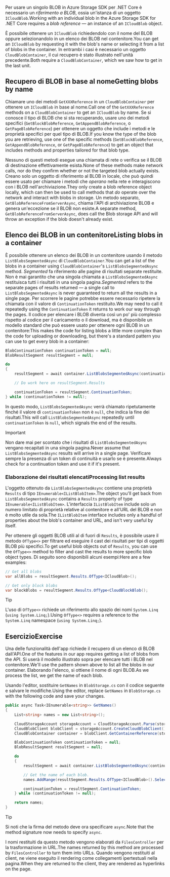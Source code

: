 <span data-ttu-id="9c97b-101">Per usare un singolo BLOB in Azure Storage SDK per .NET Core è necessario un *riferimento a BLOB*, ossia un'istanza di un oggetto `ICloudBlob`.</span><span class="sxs-lookup"><span data-stu-id="9c97b-101">Working with an individual blob in the Azure Storage SDK for .NET Core requires a *blob reference* &mdash; an instance of an `ICloudBlob` object.</span></span>

<span data-ttu-id="9c97b-102">È possibile ottenere un `ICloudBlob` richiedendolo con il nome del BLOB oppure selezionandolo in un elenco dei BLOB nel contenitore.</span><span class="sxs-lookup"><span data-stu-id="9c97b-102">You can get an `ICloudBlob` by requesting it with the blob's name or selecting it from a list of blobs in the container.</span></span> <span data-ttu-id="9c97b-103">In entrambi i casi è necessario un oggetto `CloudBlobContainer`, il cui recupero è stato illustrato nell'unità precedente.</span><span class="sxs-lookup"><span data-stu-id="9c97b-103">Both require a `CloudBlobContainer`, which we saw how to get in the last unit.</span></span>

## <a name="getting-blobs-by-name"></a><span data-ttu-id="9c97b-104">Recupero di BLOB in base al nome</span><span class="sxs-lookup"><span data-stu-id="9c97b-104">Getting blobs by name</span></span>

<span data-ttu-id="9c97b-105">Chiamare uno dei metodi `GetXXXReference` in un `CloudBlobContainer` per ottenere un `ICloudBlob` in base al nome.</span><span class="sxs-lookup"><span data-stu-id="9c97b-105">Call one of the `GetXXXReference` methods on a `CloudBlobContainer` to get an `ICloudBlob` by name.</span></span> <span data-ttu-id="9c97b-106">Se si conosce il tipo di BLOB che si sta recuperando, usare uno dei metodi specifici (`GetBlockBlobReference`, `GetAppendBlobReference`, o `GetPageBlobReference`) per ottenere un oggetto che include i metodi e le proprietà specifici per quel tipo di BLOB.</span><span class="sxs-lookup"><span data-stu-id="9c97b-106">If you know the type of the blob you are retrieving, use one of the specific methods (`GetBlockBlobReference`, `GetAppendBlobReference`, or `GetPageBlobReference`) to get an object that includes methods and properties tailored for that blob type.</span></span>

<span data-ttu-id="9c97b-107">Nessuno di questi metodi esegue una chiamata di rete o verifica se il BLOB di destinazione effettivamente esista.</span><span class="sxs-lookup"><span data-stu-id="9c97b-107">None of these methods make network calls, nor do they confirm whether or not the targeted blob actually exists.</span></span> <span data-ttu-id="9c97b-108">Creano solo un oggetto di riferimento al BLOB in locale, che può quindi essere usato per chiamare i metodi che *operano* nella rete e interagiscono con i BLOB nell'archiviazione.</span><span class="sxs-lookup"><span data-stu-id="9c97b-108">They only create a blob reference object locally, which can then be used to call methods that *do* operate over the network and interact with blobs in storage.</span></span> <span data-ttu-id="9c97b-109">Un metodo separato, `GetBlobReferenceFromServerAsync`, chiama l'API di archiviazione BLOB e genera un'eccezione se il BLOB non esiste.</span><span class="sxs-lookup"><span data-stu-id="9c97b-109">A separate method, `GetBlobReferenceFromServerAsync`, does call the Blob storage API and will throw an exception if the blob doesn't already exist.</span></span>

## <a name="listing-blobs-in-a-container"></a><span data-ttu-id="9c97b-110">Elenco dei BLOB in un contenitore</span><span class="sxs-lookup"><span data-stu-id="9c97b-110">Listing blobs in a container</span></span>

<span data-ttu-id="9c97b-111">È possibile ottenere un elenco dei BLOB in un contenitore usando il metodo `ListBlobsSegmentedAsync` di `CloudBlobContainer`.</span><span class="sxs-lookup"><span data-stu-id="9c97b-111">You can get a list of the blobs in a container using `CloudBlobContainer`'s `ListBlobsSegmentedAsync` method.</span></span> <span data-ttu-id="9c97b-112">*Segmented* fa riferimento alle pagine di risultati separate restituite. Non è mai garantito che una singola chiamata a `ListBlobsSegmentedAsync` restituisca tutti i risultati in una singola pagina.</span><span class="sxs-lookup"><span data-stu-id="9c97b-112">*Segmented* refers to the separate pages of results returned &mdash; a single call to `ListBlobsSegmentedAsync` is never guaranteed to return all the results in a single page.</span></span> <span data-ttu-id="9c97b-113">Per scorrere le pagine potrebbe essere necessario ripetere la chiamata con il valore di `ContinuationToken` restituito.</span><span class="sxs-lookup"><span data-stu-id="9c97b-113">We may need to call it repeatedly using the `ContinuationToken` it returns to work our way through the pages.</span></span> <span data-ttu-id="9c97b-114">Il codice per elencare i BLOB diventa così un po' più complesso rispetto al codice per il caricamento o il download, ma è disponibile un modello standard che può essere usato per ottenere ogni BLOB in un contenitore:</span><span class="sxs-lookup"><span data-stu-id="9c97b-114">This makes the code for listing blobs a little more complex than the code for uploading or downloading, but there's a standard pattern you can use to get every blob in a container:</span></span>

```csharp
BlobContinuationToken continuationToken = null;
BlobResultSegment resultSegment = null;

do
{
    resultSegment = await container.ListBlobsSegmentedAsync(continuationToken);

    // Do work here on resultSegment.Results

    continuationToken = resultSegment.ContinuationToken;
} while (continuationToken != null);
```

<span data-ttu-id="9c97b-115">In questo modo, `ListBlobsSegmentedAsync` verrà chiamato ripetutamente finché il valore di `continuationToken` non è `null`, che indica la fine dei risultati.</span><span class="sxs-lookup"><span data-stu-id="9c97b-115">This will call `ListBlobsSegmentedAsync` repeatedly until `continuationToken` is `null`, which signals the end of the results.</span></span>

> [!IMPORTANT]
> <span data-ttu-id="9c97b-116">Non dare mai per scontato che i risultati di `ListBlobsSegmentedAsync` vengano recapitati in una singola pagina.</span><span class="sxs-lookup"><span data-stu-id="9c97b-116">Never assume that `ListBlobsSegmentedAsync` results will arrive in a single page.</span></span> <span data-ttu-id="9c97b-117">Verificare sempre la presenza di un token di continuità e usarlo se è presente.</span><span class="sxs-lookup"><span data-stu-id="9c97b-117">Always check for a continuation token and use it if it's present.</span></span>

### <a name="processing-list-results"></a><span data-ttu-id="9c97b-118">Elaborazione dei risultati elencati</span><span class="sxs-lookup"><span data-stu-id="9c97b-118">Processing list results</span></span>

<span data-ttu-id="9c97b-119">L'oggetto ottenuto da `ListBlobsSegmentedAsync` contiene una proprietà `Results` di tipo `IEnumerable<IListBlobItem>`.</span><span class="sxs-lookup"><span data-stu-id="9c97b-119">The object you'll get back from `ListBlobsSegmentedAsync` contains a `Results` property of type `IEnumerable<IListBlobItem>`.</span></span> <span data-ttu-id="9c97b-120">L'interfaccia `IListBlobItem` include solo un numero limitato di proprietà relative al contenitore e all'URL del BLOB e non è molto utile da sola.</span><span class="sxs-lookup"><span data-stu-id="9c97b-120">The `IListBlobItem` interface includes only a handful of properties about the blob's container and URL, and isn't very useful by itself.</span></span>

<span data-ttu-id="9c97b-121">Per ottenere gli oggetti BLOB utili al di fuori di `Results`, è possibile usare il metodo `OfType<>` per filtrare ed eseguire il cast dei risultati per tipi di oggetti BLOB più specifici.</span><span class="sxs-lookup"><span data-stu-id="9c97b-121">To get useful blob objects out of `Results`, you can use the `OfType<>` method to filter and cast the results to more specific blob object types.</span></span> <span data-ttu-id="9c97b-122">Di seguito sono disponibili alcuni esempi:</span><span class="sxs-lookup"><span data-stu-id="9c97b-122">Here are a few examples:</span></span>

```csharp
// Get all blobs
var allBlobs = resultSegment.Results.OfType<ICloudBlob>();

// Get only block blobs
var blockBlobs = resultSegment.Results.OfType<CloudBlockBlob();
```

> [!TIP]
> <span data-ttu-id="9c97b-123">L'uso di `OfType<>` richiede un riferimento allo spazio dei nomi `System.Linq` (`using System.Linq;`).</span><span class="sxs-lookup"><span data-stu-id="9c97b-123">Using `OfType<>` requires a reference to the `System.Linq` namespace (`using System.Linq;`).</span></span>

## <a name="exercise"></a><span data-ttu-id="9c97b-124">Esercizio</span><span class="sxs-lookup"><span data-stu-id="9c97b-124">Exercise</span></span>

<span data-ttu-id="9c97b-125">Una delle funzionalità dell'app richiede il recupero di un elenco di BLOB dall'API.</span><span class="sxs-lookup"><span data-stu-id="9c97b-125">One of the features in our app requires getting a list of blobs from the API.</span></span> <span data-ttu-id="9c97b-126">Si userà il modello illustrato sopra per elencare tutti i BLOB nel contenitore.</span><span class="sxs-lookup"><span data-stu-id="9c97b-126">We'll use the pattern shown above to list all the blobs in our container.</span></span> <span data-ttu-id="9c97b-127">Elaborando l'elenco, si ottiene il nome di ogni BLOB.</span><span class="sxs-lookup"><span data-stu-id="9c97b-127">As we process the list, we get the name of each blob.</span></span>

<span data-ttu-id="9c97b-128">Usando l'editor, sostituire `GetNames` in `BlobStorage.cs` con il codice seguente e salvare le modifiche.</span><span class="sxs-lookup"><span data-stu-id="9c97b-128">Using the editor, replace `GetNames` in `BlobStorage.cs` with the following code and save your changes.</span></span>

```csharp
public async Task<IEnumerable<string>> GetNames()
{
    List<string> names = new List<string>();

    CloudStorageAccount storageAccount = CloudStorageAccount.Parse(storageConfig.ConnectionString);
    CloudBlobClient blobClient = storageAccount.CreateCloudBlobClient();
    CloudBlobContainer container = blobClient.GetContainerReference(storageConfig.FileContainerName);

    BlobContinuationToken continuationToken = null;
    BlobResultSegment resultSegment = null;

    do
    {
        resultSegment = await container.ListBlobsSegmentedAsync(continuationToken);

        // Get the name of each blob.
        names.AddRange(resultSegment.Results.OfType<ICloudBlob>().Select(b => b.Name));

        continuationToken = resultSegment.ContinuationToken;
    } while (continuationToken != null);

    return names;
}
```

> [!TIP]
> <span data-ttu-id="9c97b-129">Si noti che la firma del metodo deve ora specificare `async`.</span><span class="sxs-lookup"><span data-stu-id="9c97b-129">Note that the method signature now needs to specify `async`.</span></span>

<span data-ttu-id="9c97b-130">I nomi restituiti da questo metodo vengono elaborati da `FilesController` per la trasformazione in URL.</span><span class="sxs-lookup"><span data-stu-id="9c97b-130">The names returned by this method are processed by `FilesController` to turn them into URLs.</span></span> <span data-ttu-id="9c97b-131">Quando vengono restituiti al client, ne viene eseguito il rendering come collegamenti ipertestuali nella pagina.</span><span class="sxs-lookup"><span data-stu-id="9c97b-131">When they are returned to the client, they are rendered as hyperlinks on the page.</span></span>